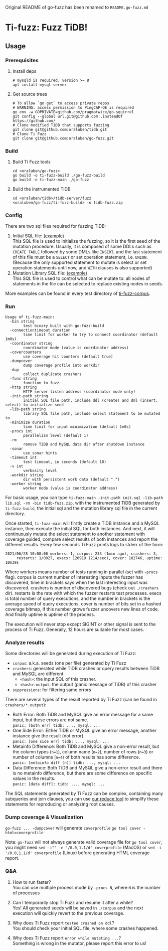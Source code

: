 Original README of go-fuzz has been renamed to `README.go-fuzz.md`

# Ti-fuzz: Fuzz TiDB!

## Usage

### Prerequisites

1. Install deps
    ```shell
    # mysqld is required, version >= 8
    apt install mysql-server
    ```
2. Get source trees
    ```shell
    # To allow `go get` to access private repos
    # WARNING: access permission to PingCAP-QE is required
    go env -w GOPRIVATE=github.com/pragmatwice/go-squirrel
    git config --global url.git@github.com:.insteadOf https://github.com/
    # Clone modified TiDB that supports fuzzing
    git clone git@github.com:oraluben/tidb.git
    # Clone Ti Fuzz
    git clone git@github.com:oraluben/go-fuzz.git
    ```

### Build

1. Build Ti Fuzz tools
      ```
      cd <oraluben/go-fuzz>
      go build -o ti-fuzz-build ./go-fuzz-build
      go build -o ti-fuzz-main ./go-fuzz
      ```
1. Build the instrumented TiDB 
      ```
      cd <oraluben/tidb>/tidb-server/fuzz
      <oraluben/go-fuzz/ti-fuzz-build> -o tidb-fuzz.zip
      ```

### Config
There are two sql files required for fuzzing TiDB:
1. Initial SQL file: [(example)](https://github.com/oraluben/go-fuzz/blob/ti-fuzz/ti-fuzz/example.init.sql) <br/>
This SQL file is used to initialize the fuzzing, so it is the first seed of the mutation procedure. Usually, it is composed of some DDLs such as `CREATE TABLE` followed by some DMLs like `INSERT`, and the last statement of this file must be a `SELECT` or set operation statement, i.e. `UNION`. <br/>
(Because the only supported statement to mutate is select or set operation statements until now, and `WITH` clauses is also supported)
1. Mutation Library SQL file: [(example)](https://github.com/oraluben/go-fuzz/blob/ti-fuzz/ti-fuzz/example.lib.sql) <br/>
This SQL file is used to control what can be mutate to: all nodes of statements in the file can be selected to replace existing nodes in seeds.

More examples can be found in every test directory of [ti-fuzz-corpus](https://github.com/PingCAP-QE/ti-fuzz-corpus).

### Run
```
Usage of ti-fuzz-main:
  -bin string
        test binary built with go-fuzz-build
  -connectiontimeout duration
        time limit for worker to try to connect coordinator (default 1m0s)
  -coordinator string
        coordinator mode (value is coordinator address)
  -covercounters
        use coverage hit counters (default true)
  -dumpcover
        dump coverage profile into workdir
  -dup
        collect duplicate crashers
  -func string
        function to fuzz
  -http string
        HTTP server listen address (coordinator mode only)
  -init-path string
        initial SQL file path, include ddl (create) and dml (insert, select) to initialize seed
  -lib-path string
        library SQL file path, include select statement to be mutated to
  -minimize duration
        time limit for input minimization (default 1m0s)
  -procs int
        parallelism level (default 1)
  -rm
        remove TiDB and MySQL data dir after shutdown instance
  -sonar
        use sonar hints
  -timeout int
        test timeout, in seconds (default 10)
  -v int
        verbosity level
  -workdir string
        dir with persistent work data (default ".")
  -worker string
        worker mode (value is coordinator address)
```
For basic usage, you can type `ti-fuzz-main -init-path init.sql -lib-path lib.sql -rm -bin tidb-fuzz.zip`, with the instrumented TiDB generated by `ti-fuzz-build`, the initial sql and the mutation library sql file in the current directory.

Once started, `ti-fuzz-main` will firstly create a TiDB instance and a MySQL instance, then execute the initial SQL for both instances. And next, it will continuously mutate the select statement to another statement with coverage guided, compare select results of both instances and report the different results. Every few seconds Ti Fuzz prints logs to stderr of the form:

```
2021/06/28 10:00:00 workers: 1, corpus: 233 (1min ago), crashers: 3,
     restarts: 1/8027, execs: 120919 (214/sec), cover: 182746, uptime: 10m39s
```
Where workers means number of tests running in parallel (set with `-procs` flag). corpus is current number of interesting inputs the fuzzer has discovered, time in brackets says when the last interesting input was discovered. crashers is number of discovered bugs (check out `./crashers` dir). restarts is the rate with which the fuzzer restarts test processes. execs is total number of query executions, and the number in brackets is the average speed of query executions. cover is number of bits set in a hashed coverage bitmap, if this number grows fuzzer uncovers new lines of code. And finally uptime is uptime of the process.

The execution will never stop except SIGINT or other signal is sent to the process of Ti Fuzz. Generally, 12 hours are suitable for most cases.

### Analyze results
Some directories will be generated during execution of Ti Fuzz:
- `corpus`: a.k.a. seeds (one per file) generated by Ti Fuzz
- `crashers`: generated while TiDB crashes or query results between TiDB and MySQL are different
    - `<hash>`: the input SQL of this crasher.
    - `<hash>.output`: the output (panic message of TiDB) of this crasher
- `suppressions`: for filtering same errors

There are several types of the result reported by Ti Fuzz (can be found in `crashers/*.output`):
- Both Error: Both TiDB and MySQL give an error message for a same input, but these errors are not same. <br/>
`panic: [both err] tidb: ..., mysql: ...`
- One Side Error: Either TiDB or MySQL give an error message, another instance give the result (not error). <br/>
`panic: [one side err] tidb: ..., mysql: ...`
- Metainfo Difference: Both TiDB and MySQL give a non-error result, but the column types (`n=1`), column name (`n=2`), number of rows (`n=3`) or number of columns (`n=4`) of both results has some difference. <br/>
`panic: [metainfo diff (n)] tidb: ..., mysql: ...`
- Data Difference: Both TiDB and MySQL give a non-error result and there is no metainfo difference, but there are some difference on specific values in the results. <br/>
`panic: [data diff]: tidb: ..., mysql: ...`

The SQL statements generated by Ti Fuzz can be complex, containing many subqueries and join clauses, you can use [our reduce tool](https://github.com/PingCAP-QE/go-squirrel) to simplify these statements for reproducing or analyzing root causes.

### Dump coverage & Visualization

`go-fuzz ... -dumpcover` will generate `coverprofile`
`go tool cover -html=coverprofile`

Note: `go-fuzz` will not always generate valid coverage file for `go tool cover`, you might
need `sed -i"" -e '/0.0,1.1/d' coverprofile` (MacOS) or `sed -i '/0.0,1.1/d' coverprofile` (Linux) before generating
HTML coverage report.

### Q&A
1. How to run faster? <br/>
You can use multiple process mode by `-procs N`, where `N` is the number of processes


1. Can I temporarily stop Ti Fuzz and resume it after a while?  <br/>
Yes! All generated seeds will be saved in `./corpus` and the next execution will quickly revert to the previous coverage.

1. Why does Ti Fuzz report `testee crashed on ddl`? <br/>
You should check your initial SQL file, where some crashes happened.

1. Why does Ti Fuzz report `error while mutating ...`? <br/>
Something is wrong in the mutator, please report this error to us!
